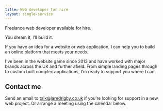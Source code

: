 ```yaml
---
title: Web developer for hire
layout: single-service
---
```


Freelance web developer available for hire.

You dream it, I'll build it.

If you have an idea for a website or web application, I can help you to build an online platform that meets your needs.

I've been in the website game since 2013 and have worked with major brands across the UK and further afield. From simple landing pages through to custom built complex applications, I'm ready to support you where I can.

## Contact me

Send an email to [talk@jaredrigby.co.uk](mailto:talk@jaredrigby.co.uk) if you're looking for support in a new web project. Or arrange a meeting using the calendar below.